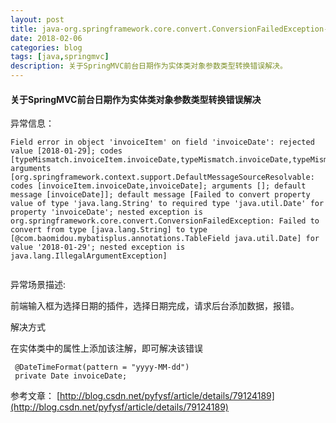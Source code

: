 ```yaml
---
layout: post
title: java-org.springframework.core.convert.ConversionFailedException- 前端传string解析date异常
date: 2018-02-06
categories: blog
tags: [java,springmvc]
description: 关于SpringMVC前台日期作为实体类对象参数类型转换错误解决。
---
```


#### 关于SpringMVC前台日期作为实体类对象参数类型转换错误解决

异常信息：

```
Field error in object 'invoiceItem' on field 'invoiceDate': rejected value [2018-01-29]; codes [typeMismatch.invoiceItem.invoiceDate,typeMismatch.invoiceDate,typeMismatch.java.util.Date,typeMismatch]; arguments [org.springframework.context.support.DefaultMessageSourceResolvable: codes [invoiceItem.invoiceDate,invoiceDate]; arguments []; default message [invoiceDate]]; default message [Failed to convert property value of type 'java.lang.String' to required type 'java.util.Date' for property 'invoiceDate'; nested exception is org.springframework.core.convert.ConversionFailedException: Failed to convert from type [java.lang.String] to type [@com.baomidou.mybatisplus.annotations.TableField java.util.Date] for value '2018-01-29'; nested exception is java.lang.IllegalArgumentException]


```
异常场景描述:

前端输入框为选择日期的插件，选择日期完成，请求后台添加数据，报错。

解决方式

在实体类中的属性上添加该注解，即可解决该错误

   
```
 @DateTimeFormat(pattern = "yyyy-MM-dd") 
 private Date invoiceDate; 
```

参考文章：
[http://blog.csdn.net/pyfysf/article/details/79124189](http://blog.csdn.net/pyfysf/article/details/79124189)
